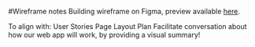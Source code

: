 #Wireframe notes 
Building wireframe on Figma, preview available [here](https://www.figma.com/file/kgK5BTktvWPQlRqK9b30jJ/Lighthouse-Marketplace?node-id=7%3A5).

To align with:
  User Stories
  Page Layout Plan
  Facilitate conversation about how our web app will work, by providing a visual summary!
